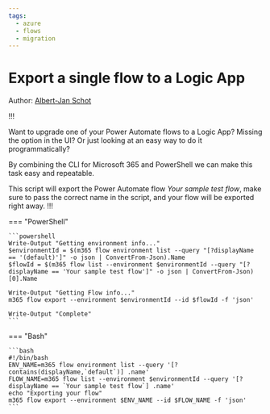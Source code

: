```yaml
---
tags:  
  - azure
  - flows
  - migration
---
```


# Export a single flow to a Logic App

Author: [Albert-Jan Schot](https://www.cloudappie.nl/cli-m365-exportflow/)

!!!

Want to upgrade one of your Power Automate flows to a Logic App? Missing the option in the UI? Or just looking at an easy way to do it programmatically?

By combining the CLI for Microsoft 365 and PowerShell we can make this task easy and repeatable.

This script will export the Power Automate flow *Your sample test flow*, make sure to pass the correct name in the script, and your flow will be exported right away.
!!!

=== "PowerShell"

    ```powershell
    Write-Output "Getting environment info..."
    $environmentId = $(m365 flow environment list --query "[?displayName == '(default)']" -o json | ConvertFrom-Json).Name
    $flowId = $(m365 flow list --environment $environmentId --query "[?displayName == 'Your sample test flow']" -o json | ConvertFrom-Json)[0].Name

    Write-Output "Getting Flow info..."
    m365 flow export --environment $environmentId --id $flowId -f 'json'

    Write-Output "Complete"
    ```

=== "Bash"

    ```bash
    #!/bin/bash
    ENV_NAME=m365 flow environment list --query '[?contains(displayName,`default`)] .name'
    FLOW_NAME=m365 flow list --environment $environmentId --query '[?displayName == `Your sample test flow`] .name'
    echo "Exporting your flow"
    m365 flow export --environment $ENV_NAME --id $FLOW_NAME -f 'json'
    ```
